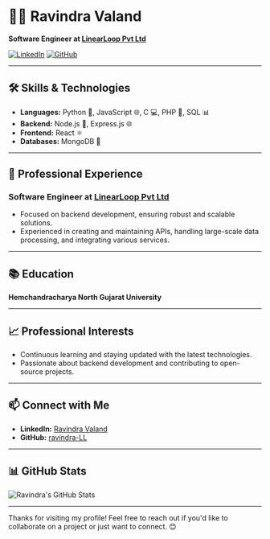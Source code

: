 # 👨‍💻 Ravindra Valand

**Software Engineer at [LinearLoop Pvt Ltd](https://www.linearloop.io)**

[![LinkedIn](https://img.shields.io/badge/LinkedIn-Profile-blue)](https://in.linkedin.com/in/ravindra-valand) 
[![GitHub](https://img.shields.io/badge/GitHub-Profile-black)](https://github.com/ravindra-LL)

---

## 🛠️ Skills & Technologies

- **Languages:** Python 🐍, JavaScript 🌐, C 💻, PHP 🌟, SQL 📊
- **Backend:** Node.js 🚀, Express.js 🌐
- **Frontend:** React ⚛️
- **Databases:** MongoDB 🍃

---

## 🏢 Professional Experience

### Software Engineer at [LinearLoop Pvt Ltd](https://www.linearloop.io)

- Focused on backend development, ensuring robust and scalable solutions.
- Experienced in creating and maintaining APIs, handling large-scale data processing, and integrating various services.

---

## 📚 Education

**Hemchandracharya North Gujarat University**

---

## 📈 Professional Interests

- Continuous learning and staying updated with the latest technologies.
- Passionate about backend development and contributing to open-source projects.

---

## 📫 Connect with Me

- **LinkedIn:** [Ravindra Valand](https://in.linkedin.com/in/ravindra-valand)
- **GitHub:** [ravindra-LL](https://github.com/ravindra-LL)

---

## 📊 GitHub Stats

![Ravindra's GitHub Stats](https://github-readme-stats.vercel.app/api?username=ravindra-LL&show_icons=true&theme=radical)

---

Thanks for visiting my profile! Feel free to reach out if you'd like to collaborate on a project or just want to connect. 😊

